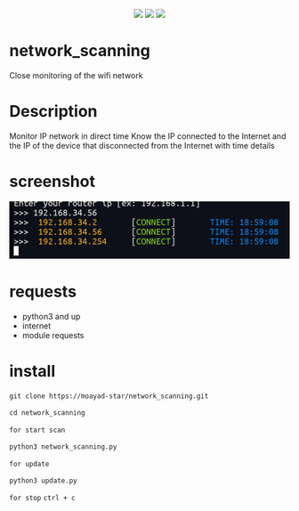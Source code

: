 <p align="center">
  <img src="https://img.shields.io/badge/Author-moayad--star-orange">
  <img src="https://img.shields.io/badge/Open%20Source-Yes-cyan?style=flat-square">
  <img src="https://img.shields.io/badge/Written%20In-Python-blue?style=flat-square">
</p>

# network_scanning

Close monitoring of the wifi network

# Description

Monitor IP network in direct time
Know the IP connected to the Internet and the IP of the device that disconnected from the Internet
with time details

# screenshot

![screenshot](Screenshot.jpg)

# requests

* python3 and up
* internet
* module requests

# install

```
git clone https://moayad-star/network_scanning.git
```

```
cd network_scanning
```

`
for start scan
`

```
python3 network_scanning.py
```

`
for update
`

```
python3 update.py
```
`for stop` `ctrl + c`
